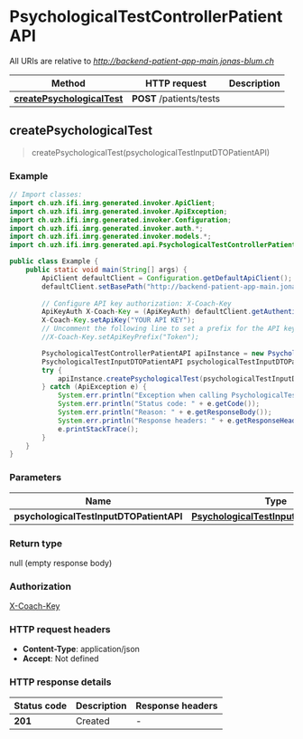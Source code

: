 # PsychologicalTestControllerPatientAPI

All URIs are relative to *http://backend-patient-app-main.jonas-blum.ch*

| Method | HTTP request | Description |
|------------- | ------------- | -------------|
| [**createPsychologicalTest**](PsychologicalTestControllerPatientAPI.md#createPsychologicalTest) | **POST** /patients/tests |  |



## createPsychologicalTest

> createPsychologicalTest(psychologicalTestInputDTOPatientAPI)



### Example

```java
// Import classes:
import ch.uzh.ifi.imrg.generated.invoker.ApiClient;
import ch.uzh.ifi.imrg.generated.invoker.ApiException;
import ch.uzh.ifi.imrg.generated.invoker.Configuration;
import ch.uzh.ifi.imrg.generated.invoker.auth.*;
import ch.uzh.ifi.imrg.generated.invoker.models.*;
import ch.uzh.ifi.imrg.generated.api.PsychologicalTestControllerPatientAPI;

public class Example {
    public static void main(String[] args) {
        ApiClient defaultClient = Configuration.getDefaultApiClient();
        defaultClient.setBasePath("http://backend-patient-app-main.jonas-blum.ch");
        
        // Configure API key authorization: X-Coach-Key
        ApiKeyAuth X-Coach-Key = (ApiKeyAuth) defaultClient.getAuthentication("X-Coach-Key");
        X-Coach-Key.setApiKey("YOUR API KEY");
        // Uncomment the following line to set a prefix for the API key, e.g. "Token" (defaults to null)
        //X-Coach-Key.setApiKeyPrefix("Token");

        PsychologicalTestControllerPatientAPI apiInstance = new PsychologicalTestControllerPatientAPI(defaultClient);
        PsychologicalTestInputDTOPatientAPI psychologicalTestInputDTOPatientAPI = new PsychologicalTestInputDTOPatientAPI(); // PsychologicalTestInputDTOPatientAPI | 
        try {
            apiInstance.createPsychologicalTest(psychologicalTestInputDTOPatientAPI);
        } catch (ApiException e) {
            System.err.println("Exception when calling PsychologicalTestControllerPatientAPI#createPsychologicalTest");
            System.err.println("Status code: " + e.getCode());
            System.err.println("Reason: " + e.getResponseBody());
            System.err.println("Response headers: " + e.getResponseHeaders());
            e.printStackTrace();
        }
    }
}
```

### Parameters


| Name | Type | Description  | Notes |
|------------- | ------------- | ------------- | -------------|
| **psychologicalTestInputDTOPatientAPI** | [**PsychologicalTestInputDTOPatientAPI**](PsychologicalTestInputDTOPatientAPI.md)|  | |

### Return type

null (empty response body)

### Authorization

[X-Coach-Key](../README.md#X-Coach-Key)

### HTTP request headers

- **Content-Type**: application/json
- **Accept**: Not defined


### HTTP response details
| Status code | Description | Response headers |
|-------------|-------------|------------------|
| **201** | Created |  -  |

